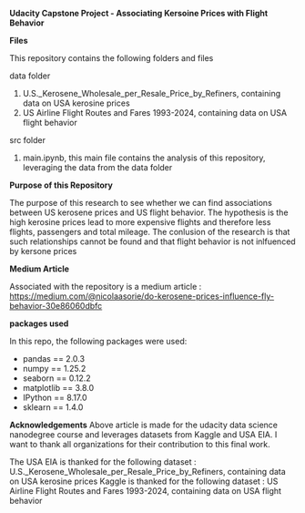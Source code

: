 **Udacity Capstone Project - Associating Kersoine Prices with Flight Behavior**


**Files**
 
 This repository contains the following folders and files

 data folder
 1) U.S._Kerosene_Wholesale_per_Resale_Price_by_Refiners, containing data on USA kerosine prices
 2) US Airline Flight Routes and Fares 1993-2024, containing data on USA flight behavior

 src folder
 1) main.ipynb, this main file contains the analysis of this repository, leveraging the data from the data folder

 **Purpose of this Repository**

 The purpose of this research to see whether we can find associations between US kerosene prices and US flight behavior. The hypothesis is the high kerosine prices lead to more expensive flights and therefore less flights, passengers and total mileage. The conlusion of the research is that such relationships cannot be found and that flight behavior is not inlfuenced by kersone prices

 **Medium Article**

 Associated with the repository is a medium article : https://medium.com/@nicolaasorie/do-kerosene-prices-influence-fly-behavior-30e86060dbfc

 **packages used**

In this repo, the following packages were used:
- pandas == 2.0.3
- numpy == 1.25.2
- seaborn == 0.12.2
- matplotlib == 3.8.0
- IPython == 8.17.0
- sklearn == 1.4.0

**Acknowledgements**
Above article is made for the udacity data science nanodegree course and leverages datasets from Kaggle and USA EIA. I want to thank all organizations for their contribution to this final work.

The USA EIA is thanked for the following dataset : U.S._Kerosene_Wholesale_per_Resale_Price_by_Refiners, containing data on USA kerosine prices
Kaggle is thanked for the following dataset : US Airline Flight Routes and Fares 1993-2024, containing data on USA flight behavior
